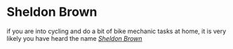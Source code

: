 # Sheldon Brown
if you are into cycling and do a bit of bike mechanic tasks at home, it is very likely you have heard the name [_Sheldon Brown_](https://g.co/kgs/b6afKd)
